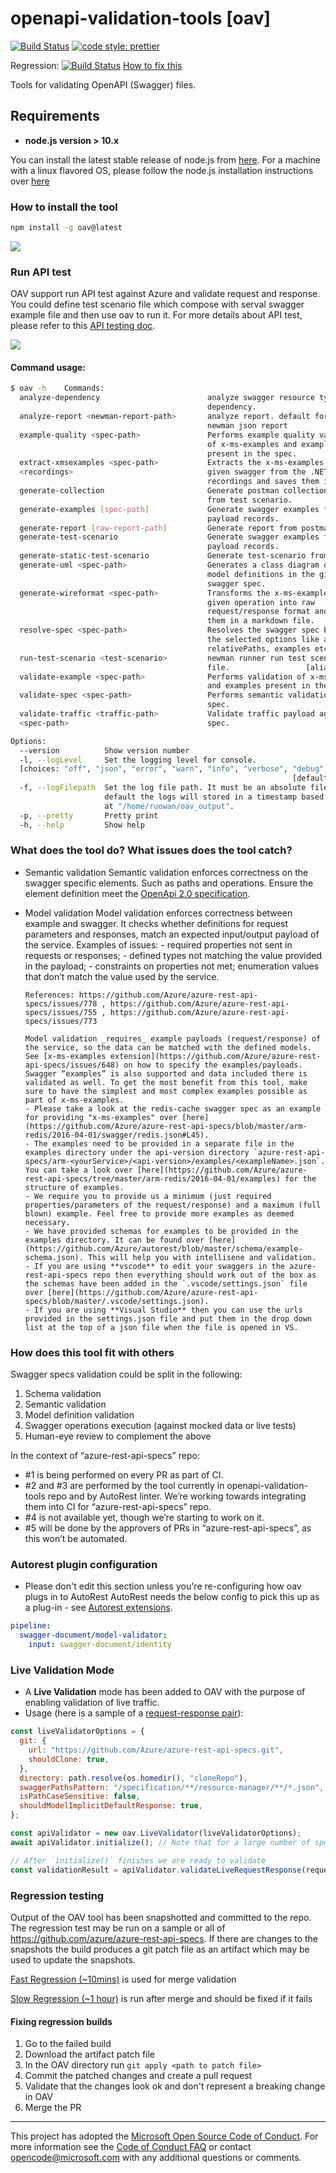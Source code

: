 # openapi-validation-tools [oav]

[![Build Status](https://dev.azure.com/azure-public/adx/_apis/build/status/public.Azure.oav)](https://dev.azure.com/azure-public/adx/_build/latest?definitionId=3)
[![code style: prettier](https://img.shields.io/badge/code_style-prettier-ff69b4.svg?style=flat-square)](https://github.com/prettier/prettier)

Regression: [![Build Status](https://dev.azure.com/azure-sdk/public/_apis/build/status/OAV%20Validate%20Examples%20Regression?branchName=master)](https://dev.azure.com/azure-sdk/public/_build/latest?definitionId=163&branchName=master) [How to fix this](#fixing-regression-builds)

Tools for validating OpenAPI (Swagger) files.

## Requirements

- **node.js version > 10.x**

You can install the latest stable release of node.js from [here](https://nodejs.org/en/download/). For a machine with a linux flavored OS, please follow the node.js installation instructions over [here](https://nodejs.org/en/download/package-manager/)

### How to install the tool

```bash
npm install -g oav@latest
```

![](./documentation/installOav.gif)

### Run API test

OAV support run API test against Azure and validate request and response. You could define test scenario file which compose with serval swagger example file and then use oav to run it. For more details about API test, please refer to this [API testing doc](https://github.com/Azure/azure-rest-api-specs/tree/test-scenario-main/documentation/test-scenario).

![](./documentation/runApiTest.gif)

#### Command usage:

```bash
$ oav -h    Commands:
  analyze-dependency                        analyze swagger resource type
                                            dependency.
  analyze-report <newman-report-path>       analyze report. default format:
                                            newman json report
  example-quality <spec-path>               Performs example quality validation
                                            of x-ms-examples and examples
                                            present in the spec.
  extract-xmsexamples <spec-path>           Extracts the x-ms-examples for a
  <recordings>                              given swagger from the .NET session
                                            recordings and saves them in a file.
  generate-collection                       Generate postman collection file
                                            from test scenario.
  generate-examples [spec-path]             Generate swagger examples from real
                                            payload records.
  generate-report [raw-report-path]         Generate report from postman report.
  generate-test-scenario                    Generate swagger examples from real
                                            payload records.
  generate-static-test-scenario             Generate test-scenario from swagger.
  generate-uml <spec-path>                  Generates a class diagram of the
                                            model definitions in the given
                                            swagger spec.
  generate-wireformat <spec-path>           Transforms the x-ms-examples for a
                                            given operation into raw
                                            request/response format and saves
                                            them in a markdown file.
  resolve-spec <spec-path>                  Resolves the swagger spec based on
                                            the selected options like allOfs,
                                            relativePaths, examples etc.
  run-test-scenario <test-scenario>         newman runner run test scenario
                                            file.                 [aliases: run]
  validate-example <spec-path>              Performs validation of x-ms-examples
                                            and examples present in the spec.
  validate-spec <spec-path>                 Performs semantic validation of the
                                            spec.
  validate-traffic <traffic-path>           Validate traffic payload against the
  <spec-path>                               spec.

Options:
  --version          Show version number                               [boolean]
  -l, --logLevel     Set the logging level for console.
  [choices: "off", "json", "error", "warn", "info", "verbose", "debug", "silly"]
                                                               [default: "info"]
  -f, --logFilepath  Set the log file path. It must be an absolute filepath. By
                     default the logs will stored in a timestamp based log file
                     at "/home/ruowan/oav_output".
  -p, --pretty       Pretty print
  -h, --help         Show help                                         [boolean]

```

### What does the tool do? What issues does the tool catch?

- Semantic validation
  Semantic validation enforces correctness on the swagger specific elements. Such as paths and operations. Ensure the element definition meet the [OpenApi 2.0 specification](https://nam06.safelinks.protection.outlook.com/?url=https%3A%2F%2Fgithub.com%2FOAI%2FOpenAPI-Specification%2Fblob%2Fmaster%2Fversions%2F2.0.md&data=02%7C01%7Craychen%40microsoft.com%7C8455b2c9dfe54f52d98c08d7cf1aad66%7C72f988bf86f141af91ab2d7cd011db47%7C1%7C0%7C637205585798284783&sdata=zZrZzk4emkODos7%2BqtMT4RG0ipuFiV7uC0lCWeYdRPE%3D&reserved=0).
- Model validation
  Model validation enforces correctness between example and swagger. It checks whether definitions for request parameters and responses, match an expected input/output payload of the service.
  Examples of issues: - required properties not sent in requests or responses; - defined types not matching the value provided in the payload; - constraints on properties not met; enumeration values that don’t match the value used by the service.

      References: https://github.com/Azure/azure-rest-api-specs/issues/778 , https://github.com/Azure/azure-rest-api-specs/issues/755 , https://github.com/Azure/azure-rest-api-specs/issues/773

      Model validation _requires_ example payloads (request/response) of the service, so the data can be matched with the defined models. See [x-ms-examples extension](https://github.com/Azure/azure-rest-api-specs/issues/648) on how to specify the examples/payloads. Swagger “examples” is also supported and data included there is validated as well. To get the most benefit from this tool, make sure to have the simplest and most complex examples possible as part of x-ms-examples.
      - Please take a look at the redis-cache swagger spec as an example for providing "x-ms-examples" over [here](https://github.com/Azure/azure-rest-api-specs/blob/master/arm-redis/2016-04-01/swagger/redis.json#L45).
      - The examples need to be provided in a separate file in the examples directory under the api-version directory `azure-rest-api-specs/arm-<yourService>/<api-version>/examples/<exampleName>.json`. You can take a look over [here](https://github.com/Azure/azure-rest-api-specs/tree/master/arm-redis/2016-04-01/examples) for the structure of examples.
      - We require you to provide us a minimum (just required properties/parameters of the request/response) and a maximum (full blown) example. Feel free to provide more examples as deemed necessary.
      - We have provided schemas for examples to be provided in the examples directory. It can be found over [here](https://github.com/Azure/autorest/blob/master/schema/example-schema.json). This will help you with intellisene and validation.
      - If you are using **vscode** to edit your swaggers in the azure-rest-api-specs repo then everything should work out of the box as the schemas have been added in the `.vscode/settings.json` file over [here](https://github.com/Azure/azure-rest-api-specs/blob/master/.vscode/settings.json).
      - If you are using **Visual Studio** then you can use the urls provided in the settings.json file and put them in the drop down list at the top of a json file when the file is opened in VS.

### How does this tool fit with others

Swagger specs validation could be split in the following:

1. Schema validation
2. Semantic validation
3. Model definition validation
4. Swagger operations execution (against mocked data or live tests)
5. Human-eye review to complement the above

In the context of “azure-rest-api-specs” repo:

- #1 is being performed on every PR as part of CI.
- #2 and #3 are performed by the tool currently in openapi-validation-tools repo and by AutoRest linter. We’re working towards integrating them into CI for “azure-rest-api-specs” repo.
- #4 is not available yet, though we’re starting to work on it.
- #5 will be done by the approvers of PRs in “azure-rest-api-specs”, as this won’t be automated.

### Autorest plugin configuration

- Please don't edit this section unless you're re-configuring how oav plugs in to AutoRest
  AutoRest needs the below config to pick this up as a plug-in - see [Autorest extensions](https://github.com/Azure/autorest/blob/master/docs/developer/architecture/AutoRest-extension.md).

```yaml $(model-validator)
pipeline:
  swagger-document/model-validator:
    input: swagger-document/identity
```

### Live Validation Mode

- A **Live Validation** mode has been added to OAV with the purpose of enabling validation of live traffic.
- Usage (here is a sample of a [request-response pair](./test/sampleRequestResponsePair.json)):

```javascript
const liveValidatorOptions = {
  git: {
    url: "https://github.com/Azure/azure-rest-api-specs.git",
    shouldClone: true,
  },
  directory: path.resolve(os.homedir(), "cloneRepo"),
  swaggerPathsPattern: "/specification/**/resource-manager/**/*.json",
  isPathCaseSensitive: false,
  shouldModelImplicitDefaultResponse: true,
};

const apiValidator = new oav.LiveValidator(liveValidatorOptions);
await apiValidator.initialize(); // Note that for a large number of specs this can take some time.

// After `initialize()` finishes we are ready to validate
const validationResult = apiValidator.validateLiveRequestResponse(requestResponsePair);
```

### Regression testing

Output of the OAV tool has been snapshotted and committed to the repo. The regression test may be run on a sample or all of https://github.com/azure/azure-rest-api-specs. If there are changes to the snapshots the build produces a git patch file as an artifact which may be used to update the snapshots.

[Fast Regression (~10mins)](https://dev.azure.com/azure-sdk/public/_build?definitionId=166&_a=completed) is used for merge validation

[Slow Regression (~1 hour)](https://dev.azure.com/azure-sdk/public/_build?definitionId=163&_a=completed) is run after merge and should be fixed if it fails

#### Fixing regression builds

1. Go to the failed build
2. Download the artifact patch file
3. In the OAV directory run `git apply <path to patch file>`
4. Commit the patched changes and create a pull request
5. Validate that the changes look ok and don't represent a breaking change in OAV
6. Merge the PR

---

This project has adopted the [Microsoft Open Source Code of Conduct](https://opensource.microsoft.com/codeofconduct/). For more information see the [Code of Conduct FAQ](https://opensource.microsoft.com/codeofconduct/faq/) or contact [opencode@microsoft.com](mailto:opencode@microsoft.com) with any additional questions or comments.
